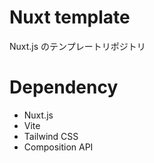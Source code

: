 # Nuxt template

Nuxt.js のテンプレートリポジトリ

# Dependency

- Nuxt.js
- Vite
- Tailwind CSS
- Composition API
